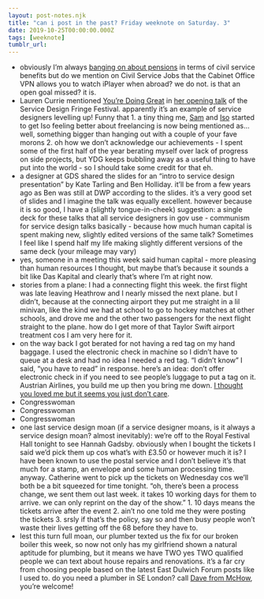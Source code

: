 ```yaml
---
layout: post-notes.njk
title: "can i post in the past? Friday weeknote on Saturday. 3"
date: 2019-10-25T00:00:00.000Z
tags: [weeknote]
tumblr_url: 
---
```



*   obviously I’m always [banging on about pensions](https://notes.annagoss.co/post/171797188245/civil-service-pensions) in terms of civil service benefits but do we mention on Civil Service Jobs that the Cabinet Office VPN allows you to watch iPlayer when abroad? we do not. is that an open goal missed? it is.
*   Lauren Currie mentioned [You’re Doing Great](https://yrdoinggreat.co.uk/) in [her opening talk](http://www.redjotter.com/redjotterblog/2019/10/25/dear-service-designers) of the Service Design Fringe Festival. apparently it’s an example of service designers levelling up! Funny that 1. a tiny thing me, [Sam](http://www.ssw.org.uk) and [Iso](https://www.twitter.com/isabelleoc) started to get Iso feeling better about freelancing is now being mentioned as…well, something bigger than hanging out with a couple of your fave morons 2. oh how we don’t acknowledge our achievements - I spent some of the first half of the year berating myself over lack of progress on side projects, but YDG keeps bubbling away as a useful thing to have put into the world - so I should take some credit for that eh.
*   a designer at GDS shared the slides for an “intro to service design presentation” by Kate Tarling and Ben Holliday. it’ll be from a few years ago as Ben was still at DWP according to the slides. it’s a very good set of slides and I imagine the talk was equally excellent. however because it is so good, I have a (slightly tongue-in-cheek) suggestion: a single deck for these talks that all service designers in gov use - communism for service design talks basically - because how much human capital is spent making new, slightly edited versions of the same talk? Sometimes I feel like I spend half my life making slightly different versions of the same deck (your mileage may vary)
*   yes, someone in a meeting this week said human capital - more pleasing than human resources I thought, but maybe that’s because it sounds a bit like Das Kapital and clearly that’s where I’m at right now.
*   stories from a plane: I had a connecting flight this week. the first flight was late leaving Heathrow and I nearly missed the next plane. but I didn’t, because at the connecting airport they put me straight in a lil minivan, like the kind we had at school to go to hockey matches at other schools, and drove me and the other two passengers for the next flight straight to the plane. how do I get more of that Taylor Swift airport treatment cos I am very here for it.
*   on the way back I got berated for not having a red tag on my hand baggage. I used the electronic check in machine so I didn’t have to queue at a desk and had no idea I needed a red tag. “I didn’t know” I said, “you have to read” in response. here’s an idea: don’t offer electronic check in if you need to see people’s luggage to put a tag on it. Austrian Airlines, you build me up then you bring me down. [I thought you loved me but it seems you just don’t care](https://www.youtube.com/watch?v=TpOSMOgpQWU).
*   Congresswoman
*   Congresswoman
*   Congresswoman
*   one last service design moan (if a service designer moans, is it always a service design moan? almost inevitably): we’re off to the Royal Festival Hall tonight to see Hannah Gadsby. obviously when I bought the tickets I said we’d pick them up cos what’s with £3.50 or however much it is? I have been known to use the postal service and I don’t believe it’s that much for a stamp, an envelope and some human processing time. anyway. Catherine went to pick up the tickets on Wednesday cos we’ll both be a bit squeezed for time tonight. “oh, there’s been a process change, we sent them out last week. it takes 10 working days for them to arrive. we can only reprint on the day of the show.” 1. 10 days means the tickets arrive after the event 2. ain’t no one told me they were posting the tickets 3. srsly if that’s the policy, say so and then busy people won’t waste their lives getting off the 68 before they have to.
*   lest this turn full moan, our plumber texted us the fix for our broken boiler this week, so now not only has my girlfriend shown a natural aptitude for plumbing, but it means we have TWO yes TWO qualified people we can text about house repairs and renovations. it’s a far cry from choosing people based on the latest East Dulwich Forum posts like I used to. do you need a plumber in SE London? call [Dave from McHow](http://www.mchow.co.uk/), you’re welcome!
